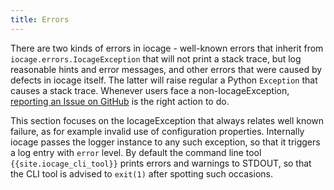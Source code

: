 ```yaml
---
title: Errors
---
```

There are two kinds of errors in iocage - well-known errors that inherit from `iocage.errors.IocageException` that will not print a stack trace, but log reasonable hints and error messages, and other errors that were caused by defects in iocage itself.
The latter will raise regular a Python `Exception` that causes a stack trace.
Whenever users face a non-IocageException, [reporting an Issue on GitHub](https://github.com/iocage/libiocage/issues/new) is the right action to do.

This section focuses on the IocageException that always relates well known failure, as for example invalid use of configuration properties.
Internally iocage passes the logger instance to any such exception, so that it triggers a log entry with `error` level.
By default the command line tool `{{site.iocage_cli_tool}}` prints errors and warnings to STDOUT, so that the CLI tool is advised to `exit(1)` after spotting such occasions.